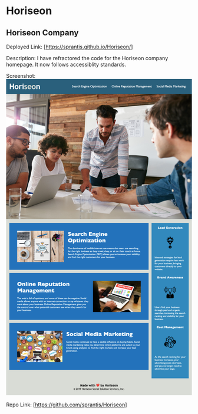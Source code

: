 # Horiseon 
## Horiseon Company

Deployed Link: 
 [https://sprantis.github.io/Horiseon/]

Description:
I have refractored the code for the Horiseon company homepage. It now follows accessiblity standards.

Screenshot:
![Horiseon Screenshot](./assets/images/horiseon-screenshot.png)

Repo Link: [https://github.com/sprantis/Horiseon]




